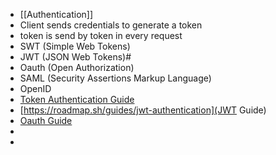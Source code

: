 - [[Authentication]]
- Client sends credentials to generate a token
- token is send by token in every request
- SWT (Simple Web Tokens)
- JWT (JSON Web Tokens)#
- Oauth (Open Authorization)
- SAML (Security Assertions Markup Language)
- OpenID
- [Token Authentication Guide](https://roadmap.sh/guides/token-authentication)
- [https://roadmap.sh/guides/jwt-authentication](JWT Guide)
- [Oauth Guide](https://roadmap.sh/guides/oauth)
-
-